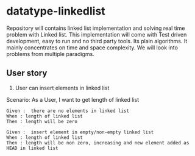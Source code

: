 # datatype-linkedlist
Repository will contains linked list implementation and solving real time problem with Linked list. This implementation will come with Test driven development, easy to run and no third party tools. Its plain algorithms. It mainly concentrates on time and space complexity. We will look into problems from multiple paradigms.

## User story
1. User can insert elements in linked list

Scenario​: As a User, I want to get length of linked list 
```
Given​ :  there are no elements in linked list 
When​ : length of linked list
Then​ : length will be zero

Given​ :  insert element in empty/non-empty linked list 
When​ : length of linked list 
Then​ : length will be non zero, increasing and new element added as HEAD in linked list
```